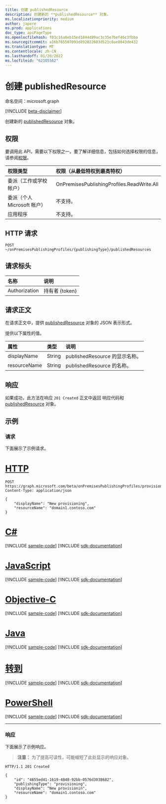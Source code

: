 ```yaml
---
title: 创建 publishedResource
description: 创建新的 **publishedResource** 对象。
ms.localizationpriority: medium
author: japere
ms.prod: applications
doc_type: apiPageType
ms.openlocfilehash: f03c16a0eb15ed1844d99ac3c35e7bef46c3fbba
ms.sourcegitcommit: a16b765507093d892022603d521c0ae8043de432
ms.translationtype: MT
ms.contentlocale: zh-CN
ms.lasthandoff: 01/20/2022
ms.locfileid: "62105562"
---
```

# <a name="create-publishedresource"></a>创建 publishedResource

命名空间：microsoft.graph

[!INCLUDE [beta-disclaimer](../../includes/beta-disclaimer.md)]

创建新的 [publishedResource](../resources/publishedresource.md) 对象。

## <a name="permissions"></a>权限

要调用此 API，需要以下权限之一。要了解详细信息，包括如何选择权限的信息，请参阅[权限](/graph/permissions-reference)。

| 权限类型                        | 权限（从最低特权到最高特权） |
|:--------------------------------------|:---------------------------------------------------------|
|委派（工作或学校帐户）     | OnPremisesPublishingProfiles.ReadWrite.All |
| 委派（个人 Microsoft 帐户） | 不支持。 |
| 应用程序                            | 不支持。 |

## <a name="http-request"></a>HTTP 请求

<!-- { "blockType": "ignored" } -->

```http
POST ~/onPremisesPublishingProfiles/{publishingType}/publishedResources
```

## <a name="request-headers"></a>请求标头

| 名称      |说明|
|:----------|:----------|
| Authorization | 持有者 {token} |

## <a name="request-body"></a>请求正文

在请求正文中，提供 [publishedResource](../resources/publishedresource.md) 对象的 JSON 表示形式。

提供以下属性的值。

| 属性     | 类型        | 说明 |
|:-------------|:------------|:------------|
|displayName|String|publishedResource 的显示名称。|
|resourceName|String|publishedResource 的名称。|

## <a name="response"></a>响应

如果成功，此方法在响应 `201 Created` 正文中返回 响应代码和 [publishedResource](../resources/publishedresource.md) 对象。

## <a name="examples"></a>示例

### <a name="request"></a>请求

下面展示了示例请求。

# <a name="http"></a>[HTTP](#tab/http)
<!-- {
  "blockType": "request",
  "name": "create_publishedresource_from_onpremisespublishingprofile"
}-->

```http
POST https://graph.microsoft.com/beta/onPremisesPublishingProfiles/provisioning/publishedResources
Content-Type: application/json

{
    "displayName": "New provisioning",
    "resourceName": "domain1.contoso.com"
}
```
# <a name="c"></a>[C#](#tab/csharp)
[!INCLUDE [sample-code](../includes/snippets/csharp/create-publishedresource-from-onpremisespublishingprofile-csharp-snippets.md)]
[!INCLUDE [sdk-documentation](../includes/snippets/snippets-sdk-documentation-link.md)]

# <a name="javascript"></a>[JavaScript](#tab/javascript)
[!INCLUDE [sample-code](../includes/snippets/javascript/create-publishedresource-from-onpremisespublishingprofile-javascript-snippets.md)]
[!INCLUDE [sdk-documentation](../includes/snippets/snippets-sdk-documentation-link.md)]

# <a name="objective-c"></a>[Objective-C](#tab/objc)
[!INCLUDE [sample-code](../includes/snippets/objc/create-publishedresource-from-onpremisespublishingprofile-objc-snippets.md)]
[!INCLUDE [sdk-documentation](../includes/snippets/snippets-sdk-documentation-link.md)]

# <a name="java"></a>[Java](#tab/java)
[!INCLUDE [sample-code](../includes/snippets/java/create-publishedresource-from-onpremisespublishingprofile-java-snippets.md)]
[!INCLUDE [sdk-documentation](../includes/snippets/snippets-sdk-documentation-link.md)]

# <a name="go"></a>[转到](#tab/go)
[!INCLUDE [sample-code](../includes/snippets/go/create-publishedresource-from-onpremisespublishingprofile-go-snippets.md)]
[!INCLUDE [sdk-documentation](../includes/snippets/snippets-sdk-documentation-link.md)]

# <a name="powershell"></a>[PowerShell](#tab/powershell)
[!INCLUDE [sample-code](../includes/snippets/powershell/create-publishedresource-from-onpremisespublishingprofile-powershell-snippets.md)]
[!INCLUDE [sdk-documentation](../includes/snippets/snippets-sdk-documentation-link.md)]

---


### <a name="response"></a>响应

下面展示了示例响应。

> **注意：** 为了提高可读性，可能缩短了此处显示的响应对象。

<!-- {
  "blockType": "response",
  "truncated": true,
  "@odata.type": "microsoft.graph.publishedResource"
} -->

```http
HTTP/1.1 201 Created

{
    "id": "4655ed41-1619-4848-92bb-0576d3038682",
    "publishingType": "provisioning",
    "displayName": "New provisionin",
    "resourceName": "domain1.contoso.com"
}
```

<!-- uuid: 16cd6b66-4b1a-43a1-adaf-3a886856ed98
2019-02-04 14:57:30 UTC -->
<!-- {
  "type": "#page.annotation",
  "description": "Get publishedResource",
  "keywords": "",
  "section": "documentation",
  "tocPath": ""
}-->



